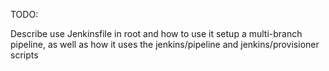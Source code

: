 TODO:

Describe use Jenkinsfile in root and how  to use it setup a
multi-branch pipeline,
as well as how it uses the jenkins/pipeline and jenkins/provisioner scripts
